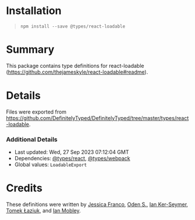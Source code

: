 # Installation
> `npm install --save @types/react-loadable`

# Summary
This package contains type definitions for react-loadable (https://github.com/thejameskyle/react-loadable#readme).

# Details
Files were exported from https://github.com/DefinitelyTyped/DefinitelyTyped/tree/master/types/react-loadable.

### Additional Details
 * Last updated: Wed, 27 Sep 2023 07:12:04 GMT
 * Dependencies: [@types/react](https://npmjs.com/package/@types/react), [@types/webpack](https://npmjs.com/package/@types/webpack)
 * Global values: `LoadableExport`

# Credits
These definitions were written by [Jessica Franco](https://github.com/Jessidhia), [Oden S.](https://github.com/odensc), [Ian Ker-Seymer](https://github.com/ianks), [Tomek Łaziuk](https://github.com/tlaziuk), and [Ian Mobley](https://github.com/iMobs).
